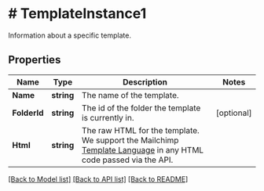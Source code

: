 # # TemplateInstance1
Information about a specific template.

## Properties 


Name | Type | Description | Notes
------------ | ------------- | ------------- | -------------
**Name**| **string** | The name of the template.  |
**FolderId**| **string** | The id of the folder the template is currently in.  | [optional]
**Html**| **string** | The raw HTML for the template. We  support the Mailchimp [Template Language](https://mailchimp.com/help/getting-started-with-mailchimps-template-language/) in any HTML code passed via the API.  |


[[Back to Model list]](../../README.md#models) [[Back to API list]](../../README.md#endpoints) [[Back to README]](../../README.md)

